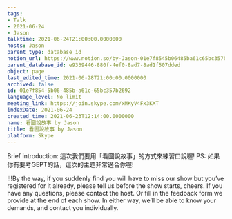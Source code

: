 ```yaml
---
tags:
- Talk
- 2021-06-24
- Jason
talktime: 2021-06-24T21:00:00.0000000
hosts: Jason
parent_type: database_id
notion_url: https://www.notion.so/by-Jason-01e7f8545b06485ba61c65bc357b2692
parent_database_id: e9339446-880f-4ef0-8ad7-8ad1f507dded
object: page
last_edited_time: 2021-06-28T21:00:00.0000000
archived: false
id: 01e7f854-5b06-485b-a61c-65bc357b2692
language_level: No limit
meeting_link: https://join.skype.com/xMKyV4Fx3KXT
indexDate: 2021-06-24
created_time: 2021-06-23T12:14:00.0000000
name: 看圖說故事 by Jason
title: 看圖說故事 by Jason
platform: Skype
---
```




Brief introduction: 這次我們要用「看圖說故事」的方式來練習口說喔!
PS: 如果你有要考GEPT的話，這次的主題非常適合你喔!

!!!By the way, if you suddenly find you will have to miss our show but you’ve registered for it already, please tell us before the show starts, cheers.
If you have any questions, please contact the host. Or fill in the feedback form we provide at the end of each show. In either way, we’ll be able to know your demands, and contact you individually.



